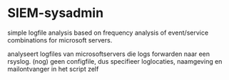 # SIEM-sysadmin
simple logfile analysis based on frequency analysis of event/service combinations for microsoft servers.

analyseert logfiles van microsoftservers die logs forwarden naar een rsyslog.
(nog) geen configfile, dus specifieer loglocaties, naamgeving en mailontvanger in het script zelf

